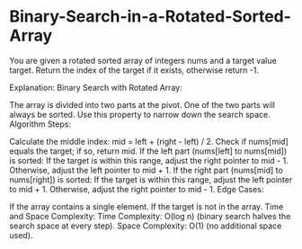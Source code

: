 # Binary-Search-in-a-Rotated-Sorted-Array
You are given a rotated sorted array of integers nums and a target value target. Return the index of the target if it exists, otherwise return -1.

Explanation:
Binary Search with Rotated Array:

The array is divided into two parts at the pivot.
One of the two parts will always be sorted. Use this property to narrow down the search space.
Algorithm Steps:

Calculate the middle index: mid = left + (right - left) / 2.
Check if nums[mid] equals the target; if so, return mid.
If the left part (nums[left] to nums[mid]) is sorted:
If the target is within this range, adjust the right pointer to mid - 1.
Otherwise, adjust the left pointer to mid + 1.
If the right part (nums[mid] to nums[right]) is sorted:
If the target is within this range, adjust the left pointer to mid + 1.
Otherwise, adjust the right pointer to mid - 1.
Edge Cases:

If the array contains a single element.
If the target is not in the array.
Time and Space Complexity:
Time Complexity: O(log n) (binary search halves the search space at every step).
Space Complexity: O(1) (no additional space used).
